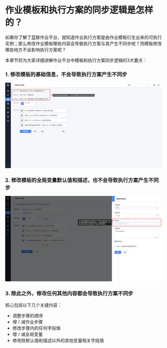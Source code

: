 # 作业模板和执行方案的同步逻辑是怎样的？

如果你了解了蓝鲸作业平台，就知道作业执行方案是由作业模板衍生出来的可执行实例；那么修改作业模板哪些内容会导致执行方案与其产生不同步呢？而模板修改哪些地方不会影响执行方案呢？

本章节将为大家详细讲解作业平台中模板和执行方案同步逻辑的3大要点：

### 1. 修改模板的基础信息，不会导致执行方案产生不同步

![image-20200505011416705](media/image-20200505011416705.png)

### 2. 修改模板的全局变量默认值和描述，也不会导致执行方案产生不同步

![image-20200505011922331](media/image-20200505011922331.png)

### 3. 除此之外，修改任何其他内容都会导致执行方案不同步

核心包括以下几个关键内容：

- 调整步骤的顺序
- 增 / 减作业步骤
- 修改步骤内的任何字段值
- 增 / 减全局变量
- 修改除默认值和描述以外的其他变量相关字段值

